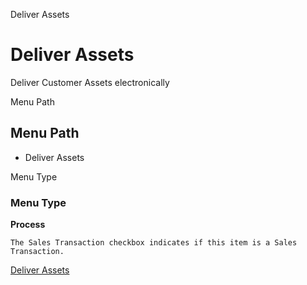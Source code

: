 
Deliver Assets
# Deliver Assets


Deliver Customer Assets electronically

Menu Path
## Menu Path



- Deliver Assets

Menu Type
### Menu Type

**Process**

```
The Sales Transaction checkbox indicates if this item is a Sales Transaction.
```

[Deliver Assets](../../functional-guide/window/process-asset_delivery.md)
